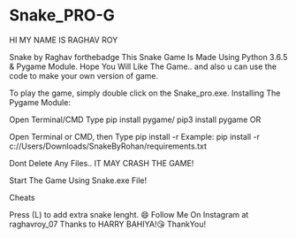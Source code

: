 # Snake_PRO-G
HI MY NAME IS RAGHAV ROY

Snake by Raghav forthebadge
This Snake Game Is Made Using Python 3.6.5 & Pygame Module. Hope You Will Like The Game.. and also u can use the code to make your own version of game.

To play the game, simply double click on the Snake_pro.exe.
Installing The Pygame Module:

Open Terminal/CMD
Type pip install pygame/ pip3 install pygame
OR

Open Terminal or CMD, then Type pip install -r <path to the game>
Example: pip install -r c://Users/Downloads/SnakeByRohan/requirements.txt

Dont Delete Any Files.. IT MAY CRASH THE GAME!

Start The Game Using Snake.exe File!

Cheats


Press (L) to add extra snake lenght. 😄
Follow Me On Instagram at raghavroy_07
Thanks to HARRY BAHIYA!😘
ThankYou!
